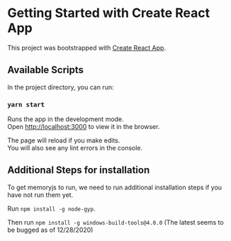 # Getting Started with Create React App

This project was bootstrapped with [Create React App](https://github.com/facebook/create-react-app).

## Available Scripts

In the project directory, you can run:

### `yarn start`

Runs the app in the development mode.\
Open [http://localhost:3000](http://localhost:3000) to view it in the browser.

The page will reload if you make edits.\
You will also see any lint errors in the console.

## Additional Steps for installation

To get memoryjs to run, we need to run additional installation steps if you have not run them yet.

Run `npm install -g node-gyp`.

Then run `npm install -g windows-build-tools@4.0.0` (The latest seems to be bugged as of 12/28/2020)

